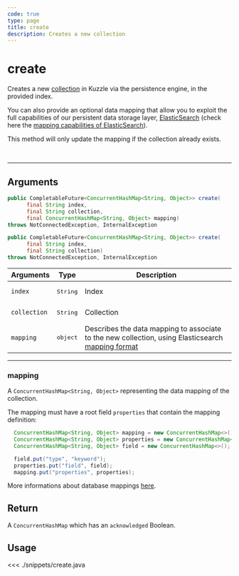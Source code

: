 ```yaml
---
code: true
type: page
title: create
description: Creates a new collection
---
```


# create

Creates a new [collection](/core/2/guides/essentials/store-access-data) in Kuzzle via the persistence engine, in the provided index.

You can also provide an optional data mapping that allow you to exploit the full capabilities of our
persistent data storage layer, [ElasticSearch](https://www.elastic.co/elastic-stack) (check here the [mapping capabilities of ElasticSearch](https://www.elastic.co/guide/en/elasticsearch/reference/7.4/mapping.html)).

This method will only update the mapping if the collection already exists.

<br/>

---

## Arguments

```java
public CompletableFuture<ConcurrentHashMap<String, Object>> create(
      final String index,
      final String collection,
      final ConcurrentHashMap<String, Object> mapping)
throws NotConnectedException, InternalException

public CompletableFuture<ConcurrentHashMap<String, Object>> create(
      final String index,
      final String collection)
throws NotConnectedException, InternalException
```

| Arguments          | Type                                         | Description                       |
| ------------------ | -------------------------------------------- | --------------------------------- |
| `index`            | <pre>String</pre>                            | Index                             |
| `collection`       | <pre>String</pre>                            | Collection                        |
| `mapping`          | <pre>object</pre>                            | Describes the data mapping to associate to the new collection, using Elasticsearch [mapping format](https://www.elastic.co/guide/en/elasticsearch/reference/7.4/mapping.html) |

---

### mapping

A `ConcurrentHashMap<String, Object>` representing the data mapping of the collection.

The mapping must have a root field `properties` that contain the mapping definition:

```java
  ConcurrentHashMap<String, Object> mapping = new ConcurrentHashMap<>();
  ConcurrentHashMap<String, Object> properties = new ConcurrentHashMap<>();
  ConcurrentHashMap<String, Object> field = new ConcurrentHashMap<>();

  field.put("type", "keyword");
  properties.put("field", field);
  mapping.put("properties", properties);
```

More informations about database mappings [here](/core/2/guides/essentials/database-mappings).

## Return

A `ConcurrentHashMap` which has an `acknowledged` Boolean.

## Usage

<<< ./snippets/create.java
